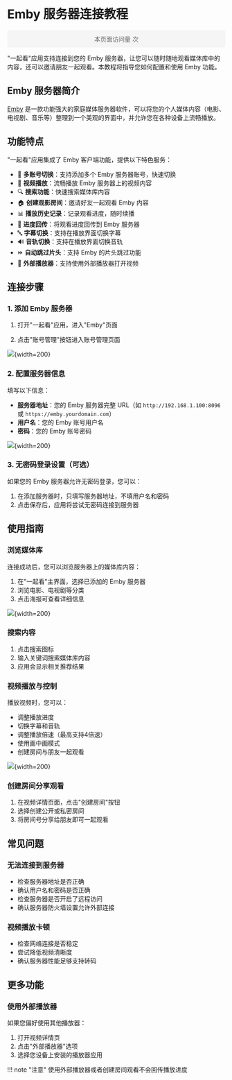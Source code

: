 # Emby 服务器连接教程

<div style="text-align: center; padding: 10px; margin: 10px 0; background-color: #f5f5f5; border-radius: 5px;">
  <script async src="//busuanzi.ibruce.info/busuanzi/2.3/busuanzi.pure.mini.js"></script>
  <span id="busuanzi_container_page_pv" style="font-size: 14px; color: #666;">
    本页面访问量 <span id="busuanzi_value_page_pv" style="font-weight: bold; color: #1976D2;"></span> 次
  </span>
</div>

"一起看"应用支持连接到您的 Emby 服务器，让您可以随时随地观看媒体库中的内容，还可以邀请朋友一起观看。本教程将指导您如何配置和使用 Emby 功能。

## Emby 服务器简介

[Emby](https://emby.media/) 是一款功能强大的家庭媒体服务器软件，可以将您的个人媒体内容（电影、电视剧、音乐等）整理到一个美观的界面中，并允许您在各种设备上流畅播放。

## 功能特点

"一起看"应用集成了 Emby 客户端功能，提供以下特色服务：

- 🔄 **多账号切换**：支持添加多个 Emby 服务器账号，快速切换
- 🎥 **视频播放**：流畅播放 Emby 服务器上的视频内容
- 🔍 **搜索功能**：快速搜索媒体库内容
- 🏠 **创建观影房间**：邀请好友一起观看 Emby 内容
- 📊 **播放历史记录**：记录观看进度，随时续播
- 🔢 **进度回传**：将观看进度回传到 Emby 服务器
- 🔤 **字幕切换**：支持在播放界面切换字幕
- 🔊 **音轨切换**：支持在播放界面切换音轨
- ⏩ **自动跳过片头**：支持 Emby 的片头跳过功能
- 📱 **外部播放器**：支持使用外部播放器打开视频

## 连接步骤

### 1. 添加 Emby 服务器

1. 打开"一起看"应用，进入"Emby"页面

2. 点击"账号管理"按钮进入账号管理页面

![](../assets/imgs/5.jpg){width=200}


### 2. 配置服务器信息

填写以下信息：

- **服务器地址**：您的 Emby 服务器完整 URL（如 `http://192.168.1.100:8096` 或 `https://emby.yourdomain.com`）
- **用户名**：您的 Emby 账号用户名
- **密码**：您的 Emby 账号密码

![](../assets/imgs/6.jpg){width=200}

### 3. 无密码登录设置（可选）

如果您的 Emby 服务器允许无密码登录，您可以：

1. 在添加服务器时，只填写服务器地址，不填用户名和密码
2. 点击保存后，应用将尝试无密码连接到服务器

## 使用指南

### 浏览媒体库

连接成功后，您可以浏览服务器上的媒体库内容：

1. 在"一起看"主界面，选择已添加的 Emby 服务器
2. 浏览电影、电视剧等分类
3. 点击海报可查看详细信息

![](../assets/imgs/emby4.jpg){width=200}

### 搜索内容

1. 点击搜索图标
2. 输入关键词搜索媒体库内容
3. 应用会显示相关推荐结果

### 视频播放与控制

播放视频时，您可以：

- 调整播放进度
- 切换字幕和音轨
- 调整播放倍速（最高支持4倍速）
- 使用画中画模式
- 创建房间与朋友一起观看

![](../assets/imgs/emby5.jpg){width=200}

### 创建房间分享观看

1. 在视频详情页面，点击"创建房间"按钮
2. 选择创建公开或私密房间
3. 将房间号分享给朋友即可一起观看

## 常见问题

### 无法连接到服务器

- 检查服务器地址是否正确
- 确认用户名和密码是否正确
- 检查服务器是否开启了远程访问
- 确认服务器防火墙设置允许外部连接

### 视频播放卡顿

- 检查网络连接是否稳定
- 尝试降低视频清晰度
- 确认服务器性能足够支持转码


## 更多功能

### 使用外部播放器

如果您偏好使用其他播放器：

1. 打开视频详情页
2. 点击"外部播放器"选项
3. 选择您设备上安装的播放器应用 


!!! note "注意"
    使用外部播放器或者创建房间观看不会回传播放进度